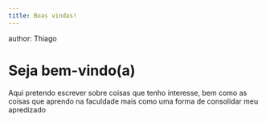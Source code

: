 ```yaml
---
title: Boas vindas!
---
```

author: Thiago 

<h1>Seja bem-vindo(a)</h1>

<p>Aqui pretendo escrever sobre coisas que tenho interesse, bem como as coisas que aprendo na faculdade mais como uma forma de consolidar meu apredizado</p>